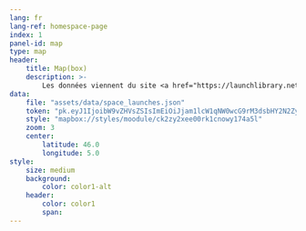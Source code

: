 ```yaml
---
lang: fr
lang-ref: homespace-page
index: 1
panel-id: map
type: map
header:
    title: Map(box)
    description: >-
        Les données viennent du site <a href="https://launchlibrary.net/">launch library</a> et sont au format (geo)json.
data:
    file: "assets/data/space_launches.json"
    token: "pk.eyJ1IjoibW9vZHVsZSIsImEiOiJjam1lcW1qNW0wcG9rM3dsbHY2N2ZyZ29iIn0.TkBXhBxfadbKKkRH7320Ng"
    style: "mapbox://styles/moodule/ck2zy2xee00rk1cnowy174a5l"
    zoom: 3
    center:
        latitude: 46.0
        longitude: 5.0
style:
    size: medium
    background:
        color: color1-alt
    header:
        color: color1
        span:
---
```


